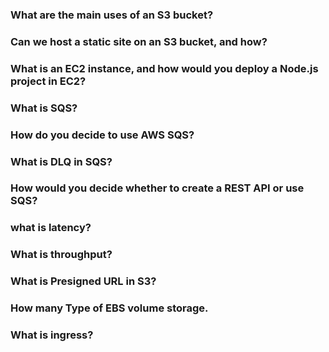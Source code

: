 ### What are the main uses of an S3 bucket?
### Can we host a static site on an S3 bucket, and how?
### What is an EC2 instance, and how would you deploy a Node.js project in EC2?
### What is SQS?
### How do you decide to use AWS SQS?
### What is DLQ in SQS?
### How would you decide whether to create a REST API or use SQS?
### what is latency?
### What is throughput?
### What is Presigned URL in S3?
### How many Type of EBS volume storage.
### What is ingress?